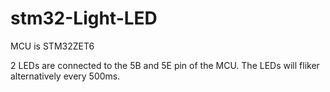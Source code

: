 # stm32-Light-LED
MCU is STM32ZET6

2 LEDs are connected to the 5B and 5E pin of the MCU.
The LEDs will fliker alternatively every 500ms.
